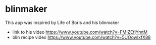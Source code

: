 # blinmaker
This app was inspired by Life of Boris and his blinmaker 
* link to his video https://www.youtube.com/watch?v=FMIZEfjYmtM
* blin recipe video https://www.youtube.com/watch?v=5UOowIxfX88
